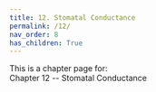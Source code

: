 ```yaml
---
title: 12. Stomatal Conductance
permalink: /12/
nav_order: 8
has_children: True
---
```


This is a chapter page for:  
Chapter 12 -- Stomatal Conductance